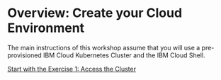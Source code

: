 # Overview: Create your Cloud Environment

The main instructions of this workshop assume that you will use a pre-provisioned IBM Cloud Kubernetes Cluster and the IBM Cloud Shell.

[Start with the Exercise 1: Access the Cluster](exercise-01/CLOUD_ACCOUNT.md)

